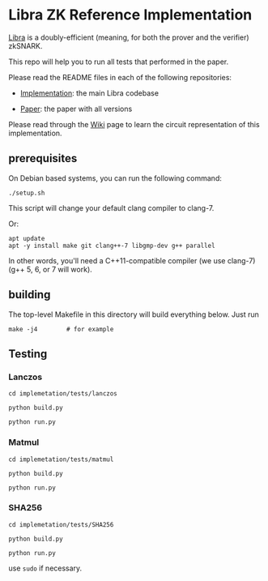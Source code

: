 # Libra ZK Reference Implementation

[Libra](https://eprint.iacr.org/2019/317) is a doubly-efficient (meaning,
for both the prover and the verifier) zkSNARK.

This repo will help you to run all tests that performed in the paper.

Please read the README files in each of the following repositories:

- [Implementation](https://github.com/sunblaze-ucb/fastZKP/tree/master/implementation): the main Libra codebase

- [Paper](https://github.com/sunblaze-ucb/fastZKP/tree/master/paper): the paper with all versions

Please read through the [Wiki](https://github.com/sunblaze-ucb/fastZKP/wiki) page to learn the circuit representation of this implementation.

## prerequisites ##

On Debian based systems, you can run the following command:

    ./setup.sh
    
This script will change your default clang compiler to clang-7.

Or:

    apt update
    apt -y install make git clang++-7 libgmp-dev g++ parallel

In other words, you'll need a C++11-compatible compiler (we use clang-7) (g++ 5, 6, or 7 will work).

## building ##

The top-level Makefile in this directory will build everything below. Just run

    make -j4        # for example

## Testing ##
### Lanczos
`cd implemetation/tests/lanczos`

`python build.py`

`python run.py`

### Matmul
`cd implemetation/tests/matmul`

`python build.py`

`python run.py`

### SHA256
`cd implemetation/tests/SHA256`

`python build.py`

`python run.py`

use `sudo` if necessary.
